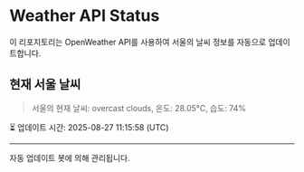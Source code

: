 
# Weather API Status

이 리포지토리는 OpenWeather API를 사용하여 서울의 날씨 정보를 자동으로 업데이트합니다.

## 현재 서울 날씨
> 서울의 현재 날씨: overcast clouds, 온도: 28.05°C, 습도: 74%

⏳ 업데이트 시간: 2025-08-27 11:15:58 (UTC)

---
자동 업데이트 봇에 의해 관리됩니다.
